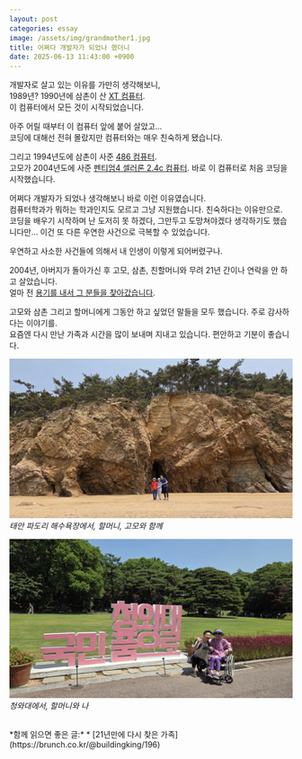 ```yaml
---
layout: post
categories: essay
image: /assets/img/grandmother1.jpg
title: 어쩌다 개발자가 되었나 했더니
date: 2025-06-13 11:43:00 +0900
---
```


개발자로 살고 있는 이유를 가만히 생각해보니,    
1989년? 1990년에 삼촌이 산 [XT 컴퓨터](/essay/2021/08/23/첫-컴퓨터의-추억.html).  
이 컴퓨터에서 모든 것이 시작되었습니다.

아주 어릴 때부터 이 컴퓨터 앞에 붙어 살았고...  
코딩에 대해선 전혀 몰랐지만 컴퓨터와는 매우 친숙하게 됐습니다.

그리고 1994년도에 삼촌이 사준 [486 컴퓨터](/essay/2022/09/06/second-computer-486-dx2-50.html).  
고모가 2004년도에 사준 [펜티엄4 셀러론 2.4c 컴퓨터](/essay/2023/08/06/my-fourth-computer.html). 바로 이 컴퓨터로 처음 코딩을 시작했습니다.

어쩌다 개발자가 되었나 생각해보니 바로 이런 이유였습니다.  
컴퓨터학과가 뭐하는 학과인지도 모르고 그냥 지원했습니다. 친숙하다는 이유만으로.  
코딩을 배우기 시작하며 난 도저히 못 하겠다, 그만두고 도망쳐야겠다 생각하기도 했습니다만... 이건 또 다른 우연한 사건으로 극복할 수 있었습니다.

우연하고 사소한 사건들에 의해서 내 인생이 이렇게 되어버렸구나.

2004년, 아버지가 돌아가신 후 고모, 삼촌, 친할머니와 무려 21년 간이나 연락을 안 하고 살았습니다.  
얼마 전 [용기를 내서 그 분들을 찾아갔습니다](https://brunch.co.kr/@buildingking/196).

고모와 삼촌 그리고 할머니에게 그동안 하고 싶었던 말들을 모두 했습니다. 주로 감사하다는 이야기를.  
요즘엔 다시 만난 가족과 시간을 많이 보내며 지내고 있습니다. 편안하고 기분이 좋습니다.

![태안 파도리 해수욕장](/assets/img/grandmother1.jpg)  
*태안 파도리 해수욕장에서, 할머니, 고모와 함께*

![청와대](/assets/img/grandmother2.jpg)  
*청와대에서, 할머니와 나*

<br>
*함께 읽으면 좋은 글:*
* [21년만에 다시 찾은 가족](https://brunch.co.kr/@buildingking/196)
